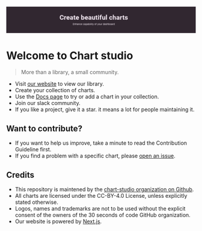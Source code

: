 <p align="center"><img src="chartstudio.JPG" /></p>

# Welcome to Chart studio

> More than a library, a small community.

- Visit [our website](https://chart-studio.com) to view our library.
- Create your collection of charts.
- Use the [Docs page](https://chart-studio.com/library) to try or add a chart in your collection.
- Join our slack community.
- If you like a project, give it a star. it means a lot for people maintaining it.

## Want to contribute?

- If you want to help us improve, take a minute to read the Contribution Guideline first.
- If you find a problem with a specific chart, please [open an issue](https://github.com/chart-studio/datastudio-chart/issues/new).

## Credits

- This repository is maintened by the [chart-studio organization on Github](https://github.com/chart-studio).
- All charts are licensed under the CC-BY-4.0 License, unless explicitly stated otherwise.
- Logos, names and trademarks are not to be used without the explicit consent of the owners of the 30 seconds of code GitHub organization.
- Our website is powered by [Next.js](https://nextjs.org).
